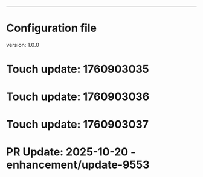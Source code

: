 ---
# Configuration file
version: 1.0.0

# Touch update: 1760903035

# Touch update: 1760903036

# Touch update: 1760903037

# PR Update: 2025-10-20 - enhancement/update-9553
